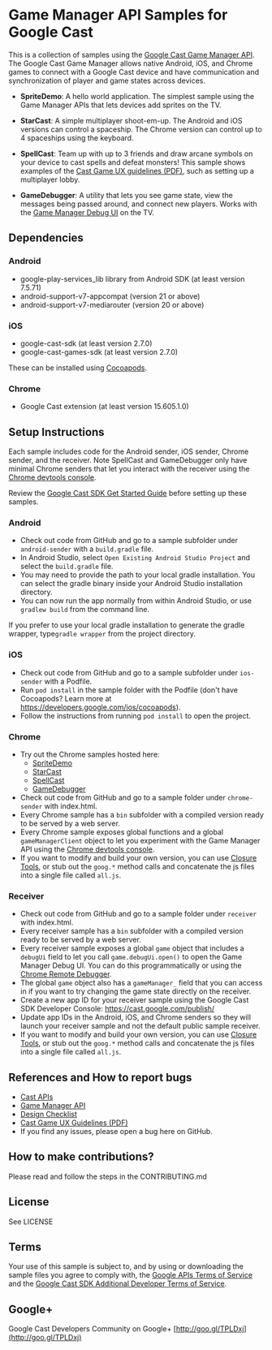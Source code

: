 # Game Manager API Samples for Google Cast

This is a collection of samples using the [Google Cast Game Manager API](https://developers.google.com/cast/docs/gaming). The Google Cast Game Manager allows native Android, iOS, and Chrome games to connect with a Google Cast device and have communication and synchronization of player and game states across devices.

* **SpriteDemo**: A hello world application. The simplest sample using the Game Manager APIs that lets devices add sprites on the TV.

* **StarCast**: A simple multiplayer shoot-em-up. The Android and iOS versions can control a spaceship. The Chrome version can control up to 4 spaceships using the keyboard.

* **SpellCast**: Team up with up to 3 friends and draw arcane symbols on your device to cast spells and defeat monsters!  This sample shows examples of the [Cast Game UX guidelines (PDF)](https://developers.google.com/cast/downloads/GoogleCastGameUXguidelinesV0.9.pdf), such as setting up a multiplayer lobby.

* **GameDebugger**: A utility that lets you see game state, view the messages being passed around, and connect new players. Works with the [Game Manager Debug UI](https://developers.google.com/cast/docs/debugging#game) on the TV.

## Dependencies

### Android

* google-play-services_lib library from Android SDK (at least version 7.5.71)
* android-support-v7-appcompat (version 21 or above)
* android-support-v7-mediarouter (version 20 or above)

### iOS

* google-cast-sdk (at least version 2.7.0)
* google-cast-games-sdk (at least version 2.7.0)

These can be installed using [Cocoapods](https://guides.cocoapods.org/using/getting-started.html#getting-started).

### Chrome

* Google Cast extension (at least version 15.605.1.0)

## Setup Instructions

Each sample includes code for the Android sender, iOS sender, Chrome sender, and the receiver.  Note SpellCast and GameDebugger only have minimal Chrome senders that let you interact with the receiver using the [Chrome devtools console](https://developer.chrome.com/devtools/docs/console).

Review the [Google Cast SDK Get Started Guide](https://developers.google.com/cast/docs/developers) before setting up these samples.

### Android

* Check out code from GitHub and go to a sample subfolder under `android-sender` with a `build.gradle` file.
* In Android Studio, select `Open Existing Android Studio Project` and select the `build.gradle` file.
* You may need to provide the path to your local gradle installation. You can select the gradle binary inside your Android Studio installation directory.
* You can now run the app normally from within Android Studio, or use `gradlew build` from the command line.

If you prefer to use your local gradle installation to generate the gradle wrapper, type`gradle wrapper` from the project directory.

### iOS

* Check out code from GitHub and go to a sample subfolder under `ios-sender` with a Podfile.
* Run `pod install` in the sample folder with the Podfile (don't have Cocoapods? Learn more at https://developers.google.com/ios/cocoapods).
* Follow the instructions from running `pod install` to open the project.

### Chrome

* Try out the Chrome samples hosted here:
  * [SpriteDemo](https://googlecast.github.io/GameManagerSamples/spritedemo/index.html)
  * [StarCast](https://googlecast.github.io/GameManagerSamples/starcast/index.html)
  * [SpellCast](https://googlecast.github.io/GameManagerSamples/spellcast/index.html)
  * [GameDebugger](https://googlecast.github.io/GameManagerSamples/game_debugger/index.html)
* Check out code from GitHub and go to a sample folder under `chrome-sender` with index.html.
* Every Chrome sample has a `bin` subfolder with a compiled version ready to be served by a web server.
* Every Chrome sample exposes global functions and a global `gameManagerClient` object to let you experiment with the Game Manager API using the [Chrome devtools console](https://developer.chrome.com/devtools/docs/console).
* If you want to modify and build your own version, you can use [Closure Tools](https://developers.google.com/closure/), or stub out the `goog.*` method calls and concatenate the js files into a single file called `all.js`.

### Receiver

* Check out code from GitHub and go to a sample folder under `receiver` with index.html.
* Every receiver sample has a `bin` subfolder with a compiled version ready to be served by a web server.
* Every receiver sample exposes a global `game` object that includes a `debugUi` field to let you call `game.debugUi.open()` to open the Game Manager Debug UI. You can do this programmatically or using the [Chrome Remote Debugger](https://developers.google.com/cast/docs/debugging).
* The global `game` object also has a `gameManager_` field that you can access in if you want to try changing the game state directly on the receiver.
* Create a new app ID for your receiver sample using the Google Cast SDK Developer Console: https://cast.google.com/publish/
* Update app IDs in the Android, iOS, and Chrome senders so they will launch your receiver sample and not the default public sample receiver.
* If you want to modify and build your own version, you can use [Closure Tools](https://developers.google.com/closure/), or stub out the `goog.*` method calls and concatenate the js files into a single file called `all.js`.

## References and How to report bugs

* [Cast APIs](http://developers.google.com/cast/)
* [Game Manager API](https://developers.google.com/cast/docs/gaming)
* [Design Checklist](http://developers.google.com/cast/docs/design_checklist)
* [Cast Game UX
  Guidelines (PDF)](https://developers.google.com/cast/downloads/GoogleCastGameUXguidelinesV0.9.pdf)
* If you find any issues, please open a bug here on GitHub.

## How to make contributions?

Please read and follow the steps in the CONTRIBUTING.md

## License

See LICENSE

## Terms
Your use of this sample is subject to, and by using or downloading the sample files you agree to comply with, the [Google APIs Terms of Service](https://developers.google.com/terms/) and the [Google Cast SDK Additional Developer Terms of Service](https://developers.google.com/cast/docs/terms/).

## Google+

Google Cast Developers Community on Google+ [http://goo.gl/TPLDxj](http://goo.gl/TPLDxj)
